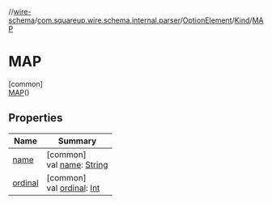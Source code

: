 //[wire-schema](../../../../../index.md)/[com.squareup.wire.schema.internal.parser](../../../index.md)/[OptionElement](../../index.md)/[Kind](../index.md)/[MAP](index.md)

# MAP

[common]\
[MAP](index.md)()

## Properties

| Name | Summary |
|---|---|
| [name](../-s-t-r-i-n-g/index.md#-372974862%2FProperties%2F-876600652) | [common]<br>val [name](../-s-t-r-i-n-g/index.md#-372974862%2FProperties%2F-876600652): [String](https://kotlinlang.org/api/latest/jvm/stdlib/kotlin/-string/index.html) |
| [ordinal](../-s-t-r-i-n-g/index.md#-739389684%2FProperties%2F-876600652) | [common]<br>val [ordinal](../-s-t-r-i-n-g/index.md#-739389684%2FProperties%2F-876600652): [Int](https://kotlinlang.org/api/latest/jvm/stdlib/kotlin/-int/index.html) |
